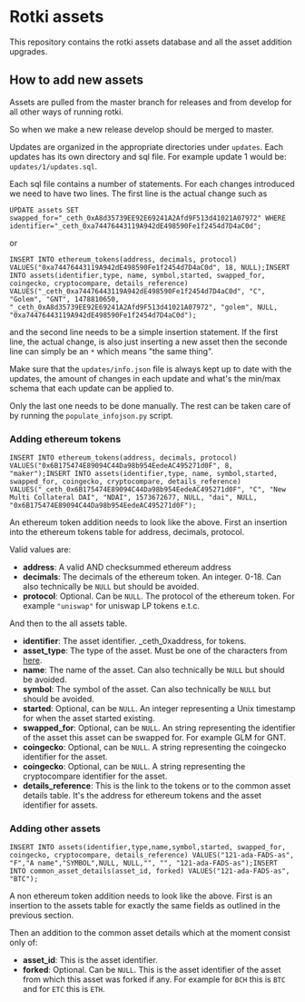# Rotki assets

This repository contains the rotki assets database and all the asset addition upgrades.

## How to add new assets

Assets are pulled from the master branch for releases and from develop for all other ways of running rotki.

So when we make a new release develop should be merged to master.

Updates are organized in the appropriate directories under ``updates``. Each updates has its own directory and sql file. For example update 1 would be: ``updates/1/updates.sql``.

Each sql file contains a number of statements. For each changes introduced we need to have two lines. The first line is the actual change such as

```
UPDATE assets SET swapped_for="_ceth_0xA8d35739EE92E69241A2Afd9F513d41021A07972" WHERE identifier="_ceth_0xa74476443119A942dE498590Fe1f2454d7D4aC0d";
```

or

```
INSERT INTO ethereum_tokens(address, decimals, protocol) VALUES("0xa74476443119A942dE498590Fe1f2454d7D4aC0d", 18, NULL);INSERT INTO assets(identifier,type, name, symbol,started, swapped_for, coingecko, cryptocompare, details_reference) VALUES("_ceth_0xa74476443119A942dE498590Fe1f2454d7D4aC0d", "C", "Golem", "GNT", 1478810650, "_ceth_0xA8d35739EE92E69241A2Afd9F513d41021A07972", "golem", NULL, "0xa74476443119A942dE498590Fe1f2454d7D4aC0d");
```

and the second line needs to be a simple insertion statement. If the first line, the actual change, is also just inserting a new asset then the seconde line can simply be an ``*`` which means "the same thing".

Make sure that the `updates/info.json` file is always kept up to date with the updates, the amount of changes in each update and what's the min/max schema that each update can be applied to.

Only the last one needs to be done manually. The rest can be taken care of by running the ``populate_infojson.py`` script.

### Adding ethereum tokens

```
INSERT INTO ethereum_tokens(address, decimals, protocol) VALUES("0x6B175474E89094C44Da98b954EedeAC495271d0F", 8, "maker");INSERT INTO assets(identifier,type, name, symbol,started, swapped_for, coingecko, cryptocompare, details_reference) VALUES("_ceth_0x6B175474E89094C44Da98b954EedeAC495271d0F", "C", "New Multi Collateral DAI", "NDAI", 1573672677, NULL, "dai", NULL, "0x6B175474E89094C44Da98b954EedeAC495271d0F");
```

An ethereum token addition needs to look like the above. First an insertion into the ethereum tokens table for address, decimals, protocol.

Valid values are:

- **address**: A valid AND checksummed ethereum address
- **decimals**: The decimals of the ethereum token. An integer. 0-18. Can also technically be ``NULL`` but should be avoided.
- **protocol**: Optional. Can be ``NULL``. The protocol of the ethereum token. For example ``"uniswap"`` for uniswap LP tokens e.t.c.

And then to the all assets table.

- **identifier**: The asset identifier. _ceth_0xaddress, for tokens.
- **asset_type**: The type of the asset. Must be one of the characters from [here](https://github.com/rotki/rotki/blob/c7a133e00a7cceb0ef84eab16488f056ceb0dae1/rotkehlchen/globaldb/schema.py#L29).
- **name**: The name of the asset. Can also technically be ``NULL`` but should be avoided.
- **symbol**: The symbol of the asset. Can also technically be ``NULL`` but should be avoided.
- **started**: Optional, can be ``NULL``. An integer representing a Unix timestamp for when the asset started existing.
- **swapped_for**: Optional, can be ``NULL``. An string representing the identifier of the asset this asset can be swapped for. For example GLM for GNT.
- **coingecko**: Optional, can be ``NULL``. A string representing the coingecko identifier for the asset.
- **coingecko**: Optional, can be ``NULL``. A string representing the cryptocompare identifier for the asset.
- **details_reference**: This is the link to the tokens or to the common asset details table. It's the address for ethereum tokens and the asset identifier for assets.

### Adding other assets

```
INSERT INTO assets(identifier,type,name,symbol,started, swapped_for, coingecko, cryptocompare, details_reference) VALUES("121-ada-FADS-as", "F","A name","SYMBOL",NULL, NULL,"", "", "121-ada-FADS-as");INSERT INTO common_asset_details(asset_id, forked) VALUES("121-ada-FADS-as", "BTC");
```

A non ethereum token addition needs to look like the above. First is an insertion to the assets table for exactly the same fields as outlined in the previous section.

Then an addition to the common asset details which at the moment consist only of:

- **asset_id**: This is the asset identifier.
- **forked**: Optional. Can be ``NULL``. This is the asset identifier of the asset from which this asset was forked if any. For example for `BCH` this is `BTC` and for `ETC` this is `ETH`.
